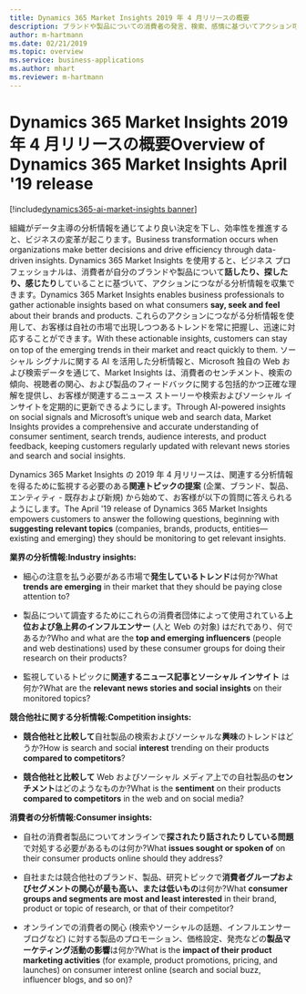 ```yaml
---
title: Dynamics 365 Market Insights 2019 年 4 月リリースの概要
description: ブランドや製品についての消費者の発言、検索、感情に基づいてアクション可能な分析情報を収集します。
author: m-hartmann
ms.date: 02/21/2019
ms.topic: overview
ms.service: business-applications
ms.author: mhart
ms.reviewer: m-hartmann
---
```


#  <a name="overview-of-dynamics-365-market-insights-april-19-release"></a><span data-ttu-id="942ff-103">Dynamics 365 Market Insights 2019 年 4 月リリースの概要</span><span class="sxs-lookup"><span data-stu-id="942ff-103">Overview of Dynamics 365 Market Insights April '19 release</span></span>
[!include[dynamics365-ai-market-insights banner](../../includes/dynamics365-ai-market-insights.md)]


<span data-ttu-id="942ff-104">組織がデータ主導の分析情報を通じてより良い決定を下し、効率性を推進すると、ビジネスの変革が起こります。</span><span class="sxs-lookup"><span data-stu-id="942ff-104">Business transformation occurs when organizations make better decisions and drive efficiency through data-driven insights.</span></span> <span data-ttu-id="942ff-105">Dynamics 365 Market Insights を使用すると、ビジネス プロフェッショナルは、消費者が自分のブランドや製品について**話したり、探したり、感じたり**していることに基づいて、アクションにつながる分析情報を収集できます。</span><span class="sxs-lookup"><span data-stu-id="942ff-105">Dynamics 365 Market Insights enables business professionals to gather actionable insights based on what consumers **say, seek and feel** about their brands and products.</span></span> <span data-ttu-id="942ff-106">これらのアクションにつながる分析情報を使用して、お客様は自社の市場で出現しつつあるトレンドを常に把握し、迅速に対応することができます。</span><span class="sxs-lookup"><span data-stu-id="942ff-106">With these actionable insights, customers can stay on top of the emerging trends in their market and react quickly to them.</span></span> <span data-ttu-id="942ff-107">ソーシャル シグナルに関する AI を活用した分析情報と、Microsoft 独自の Web および検索データを通じて、Market Insights は、消費者のセンチメント、検索の傾向、視聴者の関心、および製品のフィードバックに関する包括的かつ正確な理解を提供し、お客様が関連するニュース ストーリーや検索およびソーシャル インサイトを定期的に更新できるようにします。</span><span class="sxs-lookup"><span data-stu-id="942ff-107">Through AI-powered insights on social signals and Microsoft’s unique web and search data, Market Insights provides a comprehensive and accurate understanding of consumer sentiment, search trends, audience interests, and product feedback, keeping customers regularly updated with relevant news stories and search and social insights.</span></span>

<span data-ttu-id="942ff-108">Dynamics 365 Market Insights の 2019 年 4 月リリースは、関連する分析情報を得るために監視する必要のある**関連トピックの提案** (企業、ブランド、製品、エンティティ - 既存および新規) から始めて、お客様が以下の質問に答えられるようにします。</span><span class="sxs-lookup"><span data-stu-id="942ff-108">The April '19 release of Dynamics 365 Market Insights empowers customers to answer the following questions, beginning with **suggesting relevant topics** (companies, brands, products, entities—existing and emerging) they should be monitoring to get relevant insights.</span></span>

<span data-ttu-id="942ff-109">**業界の分析情報:**</span><span class="sxs-lookup"><span data-stu-id="942ff-109">**Industry insights:**</span></span>

-   <span data-ttu-id="942ff-110">細心の注意を払う必要がある市場で**発生しているトレンド**は何か?</span><span class="sxs-lookup"><span data-stu-id="942ff-110">What **trends are emerging** in their market that they should be paying close attention to?</span></span> 

-   <span data-ttu-id="942ff-111">製品について調査するためにこれらの消費者団体によって使用されている**上位および急上昇のインフルエンサー** (人と Web の対象) はだれであり、何であるか?</span><span class="sxs-lookup"><span data-stu-id="942ff-111">Who and what are the **top and emerging influencers** (people and web destinations) used by these consumer groups for doing their research on their products?</span></span>

-   <span data-ttu-id="942ff-112">監視しているトピックに**関連するニュース記事とソーシャル インサイト** は何か?</span><span class="sxs-lookup"><span data-stu-id="942ff-112">What are the **relevant news stories and social insights** on their monitored topics?</span></span>  

<span data-ttu-id="942ff-113">**競合他社に関する分析情報:**</span><span class="sxs-lookup"><span data-stu-id="942ff-113">**Competition insights:**</span></span>

-   <span data-ttu-id="942ff-114">**競合他社と比較して**自社製品の検索およびソーシャルな**興味**のトレンドはどうか?</span><span class="sxs-lookup"><span data-stu-id="942ff-114">How is search and social **interest** trending on their products **compared to competitors**?</span></span> 

-   <span data-ttu-id="942ff-115">**競合他社と比較して** Web およびソーシャル メディア上での自社製品の**センチメント**はどのようなものか?</span><span class="sxs-lookup"><span data-stu-id="942ff-115">What is the **sentiment** on their products **compared to competitors** in the web and on social media?</span></span> 

<span data-ttu-id="942ff-116">**消費者の分析情報:**</span><span class="sxs-lookup"><span data-stu-id="942ff-116">**Consumer insights:**</span></span>

-   <span data-ttu-id="942ff-117">自社の消費者製品についてオンラインで**探されたり話されたりしている問題**で対処する必要があるものは何か?</span><span class="sxs-lookup"><span data-stu-id="942ff-117">What **issues sought or spoken of** on their consumer products online should they address?</span></span> 

-   <span data-ttu-id="942ff-118">自社または競合他社のブランド、製品、研究トピックで**消費者グループおよびセグメントの関心が最も高い、または低いもの**は何か?</span><span class="sxs-lookup"><span data-stu-id="942ff-118">What **consumer groups and segments are most and least interested** in their brand, product or topic of research, or that of their competitor?</span></span>

-   <span data-ttu-id="942ff-119">オンラインでの消費者の関心 (検索やソーシャルの話題、インフルエンサー ブログなど) に対する製品のプロモーション、価格設定、発売などの**製品マーケティング活動の影響**は何か?</span><span class="sxs-lookup"><span data-stu-id="942ff-119">What is the **impact of their product marketing activities** (for example, product promotions, pricing, and launches) on consumer interest online (search and social buzz, influencer blogs, and so on)?</span></span> 
